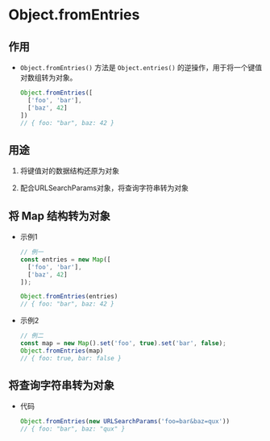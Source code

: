 # Object.fromEntries

## 作用

*   `Object.fromEntries()` 方法是 `Object.entries()` 的逆操作，用于将一个键值对数组转为对象。

    ```javascript
    Object.fromEntries([
      ['foo', 'bar'],
      ['baz', 42]
    ])
    // { foo: "bar", baz: 42 }
    ```

## 用途

1.  将键值对的数据结构还原为对象

2.  配合URLSearchParams对象，将查询字符串转为对象

## 将 Map 结构转为对象

*   示例1

    ```javascript
    // 例一
    const entries = new Map([
      ['foo', 'bar'],
      ['baz', 42]
    ]);

    Object.fromEntries(entries)
    // { foo: "bar", baz: 42 }
    ```

*   示例2

    ```javascript
    // 例二
    const map = new Map().set('foo', true).set('bar', false);
    Object.fromEntries(map)
    // { foo: true, bar: false }
    ```

## 将查询字符串转为对象

*   代码

    ```javascript
    Object.fromEntries(new URLSearchParams('foo=bar&baz=qux'))
    // { foo: "bar", baz: "qux" }
    ```
